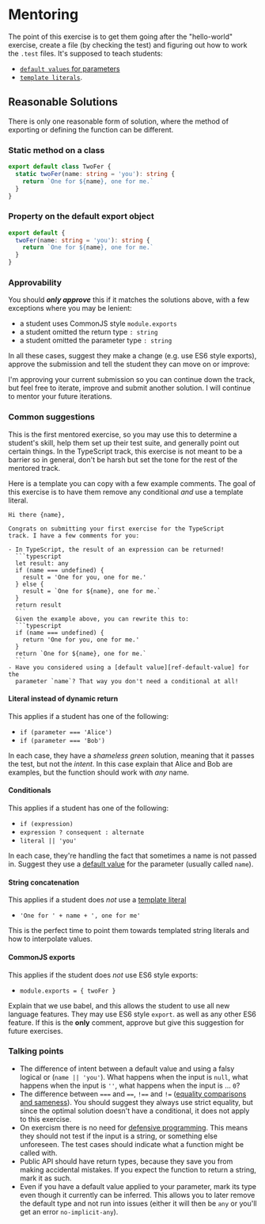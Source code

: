 # Mentoring

The point of this exercise is to get them going after the "hello-world"
exercise, create a file (by checking the test) and figuring out how to work
the `.test` files. It's supposed to teach students:

- [`default values` for parameters][ref-default-value]
- [`template literals`][ref-template-literal].

## Reasonable Solutions

There is only one reasonable form of solution, where the method of exporting or
defining the function can be different.

### Static method on a class

```typescript
export default class TwoFer {
  static twoFer(name: string = 'you'): string {
    return `One for ${name}, one for me.`
  }
}
```

### Property on the default export object

```typescript
export default {
  twoFer(name: string = 'you'): string {
    return `One for ${name}, one for me.`
  }
}
```

### Approvability

You should **_only approve_** this if it matches the solutions above,
with a few exceptions where you may be lenient:

- a student uses CommonJS style `module.exports`
- a student omitted the return type `: string`
- a student omitted the parameter type `: string`

In all these cases, suggest they make a change (e.g. use ES6 style exports),
approve the submission and tell the student they can move on or improve:

  I'm approving your current submission so you can continue down the track, but
  feel free to iterate, improve and submit another solution. I will continue to
  mentor your future iterations.

### Common suggestions

This is the first mentored exercise, so you may use this to determine a
student's skill, help them set up their test suite, and generally point out
certain things. In the TypeScript track, this exercise is not meant to be a
barrier so in general, don't be harsh but set the tone for the rest of the
mentored track.

Here is a template you can copy with a few example comments. The goal of this
exercise is to have them remove any conditional _and_ use a template literal.

    Hi there {name},

    Congrats on submitting your first exercise for the TypeScript
    track. I have a few comments for you:

    - In TypeScript, the result of an expression can be returned!
      ```typescript
      let result: any
      if (name === undefined) {
        result = 'One for you, one for me.'
      } else {
        result = `One for ${name}, one for me.`
      }
      return result
      ```
      Given the example above, you can rewrite this to:
      ```typescript
      if (name === undefined) {
        return 'One for you, one for me.'
      }
      return `One for ${name}, one for me.`
      ```
    - Have you considered using a [default value][ref-default-value] for the
      parameter `name`? That way you don't need a conditional at all!

#### Literal instead of dynamic return

This applies if a student has one of the following:

- `if (parameter === 'Alice')`
- `if (parameter === 'Bob')`

In each case, they have a _shameless green_ solution, meaning that it passes the
test, but not the _intent_. In this case explain that Alice and Bob are
examples, but the function should work with _any_ name.

#### Conditionals

This applies if a student has one of the following:

- `if (expression)`
- `expression ? consequent : alternate`
- `literal || 'you'`

In each case, they're handling the fact that sometimes a name is not passed in.
Suggest they use a [default value][ref-default-value] for the parameter (usually
called `name`).

#### String concatenation

This applies if a student does _not_ use a [template literal][ref-template-literal]

- `'One for ' + name + ', one for me'`

This is the perfect time to point them towards templated string literals and how
to interpolate values.

#### CommonJS exports

This applies if the student does _not_ use ES6 style exports:

- `module.exports = { twoFer }`

Explain that we use babel, and this allows the student to use all new language
features. They may use ES6 style `export`. as well as any other ES6 feature. If
this is the **only** comment, approve but give this suggestion for future
exercises.

### Talking points

- The difference of intent between a default value and using a falsy logical or
  (`name || 'you'`). What happens when the input is `null`, what happens when
  the input is `''`, what happens when the input is ... `0`?
- The difference between `===` and `==`, `!==` and `!=` ([equality comparisons and sameness][ref-equality]).
  You should suggest they always use strict equality, but since the optimal
  solution doesn't have a conditional, it does not apply to this exercise.
- On exercism there is no need for [defensive programming][wiki-defensive-programming].
  This means they should not test if the input is a string, or something else
  unforeseen. The test cases should indicate what a function might be called
  with.
- Public API should have return types, because they save you from making
  accidental mistakes. If you expect the function to return a string, mark it as
  such.
- Even if you have a default value applied to your parameter, mark its type even
  though it currently can be inferred. This allows you to later remove the
  default type and not run into issues (either it will then be `any` or you'll
  get an error `no-implicit-any`).

[ref-template-literal]: https://developer.mozilla.org/en-US/docs/Web/JavaScript/Reference/Template_literals
[ref-default-value]: https://developer.mozilla.org/en-US/docs/Web/JavaScript/Reference/Functions/Default_parameters
[ref-equality]: https://developer.mozilla.org/en-US/docs/Web/JavaScript/Equality_comparisons_and_sameness
[wiki-defensive-programming]: https://en.wikipedia.org/wiki/Defensive_programming
